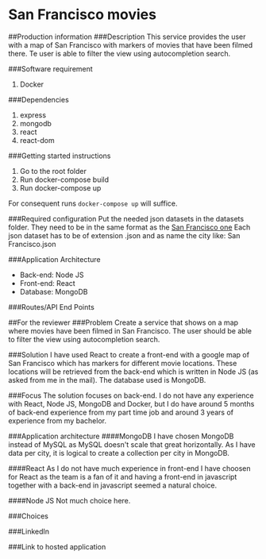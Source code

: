 # San Francisco movies
##Production information
###Description
This service provides the user with a map of San Francisco with markers of movies that have been filmed there. Te user is able to filter the view using autocompletion search.

###Software requirement
1. Docker

###Dependencies
1. express
2. mongodb
3. react
4. react-dom

###Getting started instructions
1. Go to the root folder
2. Run docker-compose build
3. Run docker-compose up

For consequent runs `docker-compose up` will suffice.

###Required configuration
Put the needed json datasets in the datasets folder. They need to be in the same format as the [San Francisco one](https://data.sfgov.org/Culture-and-Recreation/Film-Locations-in-San-Francisco/yitu-d5am)
Each json dataset has to be of extension .json and as name the city like: San Francisco.json

###Application Architecture
* Back-end: Node JS
* Front-end: React
* Database: MongoDB

###Routes/API End Points

##For the reviewer
###Problem
Create a service that shows on a map where movies have been filmed in San Francisco. The user should be able to filter the view using autocompletion search.

###Solution
I have used React to create a front-end with a google map of San Francisco which has markers for different movie locations. These locations will be retrieved from the back-end which is written in Node JS (as asked from me in the mail). The database used is MongoDB.

###Focus
The solution focuses on back-end. I do not have any experience with React, Node JS, MongoDB and Docker, but I do have around 5 months of back-end experience from my part time job and around 3 years of experience from my bachelor.

###Application architecture
####MongoDB
I have chosen MongoDB instead of MySQL as MySQL doesn't scale that great horizontally. As I have data per city, it is logical to create a collection per city in MongoDB.

####React
As I do not have much experience in front-end I have choosen for React as the team is a fan of it and having a front-end in javascript together with a back-end in javascript seemed a natural choice.

####Node JS
Not much choice here.

###Choices

###LinkedIn

###Link to hosted application